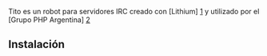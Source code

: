 Tito es un robot para servidores IRC creado con [Lithium] [1] y utilizado por
el [Grupo PHP Argentina] [2]

[1]: http://lithify.me	"Lithium"
[2]: http://grupophp.com.ar	"Grupo PHP Argentina"

Instalación
-----------
